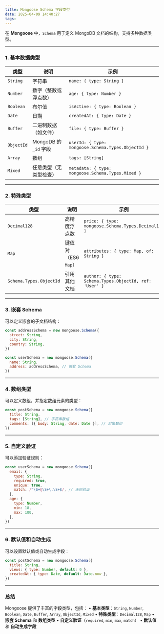 ```yaml
---
title: Mongoose Schema 字段类型
date: 2025-04-09 14:40:27
tags:
---
```


在 **Mongoose** 中，`Schema` 用于定义 MongoDB 文档的结构，支持多种数据类型。

---

### **1. 基本数据类型**

| 类型       | 说明                   | 示例                                               |
| ---------- | ---------------------- | -------------------------------------------------- |
| `String`   | 字符串                 | `name: { type: String }`                           |
| `Number`   | 数字（整数或浮点数）   | `age: { type: Number }`                            |
| `Boolean`  | 布尔值                 | `isActive: { type: Boolean }`                      |
| `Date`     | 日期                   | `createdAt: { type: Date }`                        |
| `Buffer`   | 二进制数据（如文件）   | `file: { type: Buffer }`                           |
| `ObjectId` | MongoDB 的 `_id` 字段  | `userId: { type: mongoose.Schema.Types.ObjectId }` |
| `Array`    | 数组                   | `tags: [String]`                                   |
| `Mixed`    | 任意类型（无类型检查） | `metadata: { type: mongoose.Schema.Types.Mixed }`  |

---

### **2. 特殊类型**

| 类型                    | 说明                | 示例                                                   |
| ----------------------- | ------------------- | ------------------------------------------------------ |
| `Decimal128`            | 高精度浮点数        | `price: { type: mongoose.Schema.Types.Decimal128 }`    |
| `Map`                   | 键值对（ES6 `Map`） | `attributes: { type: Map, of: String }`                |
| `Schema.Types.ObjectId` | 引用其他文档        | `author: { type: Schema.Types.ObjectId, ref: 'User' }` |

---

### **3. 嵌套 Schema**

可以定义嵌套的子文档结构：

```javascript
const addressSchema = new mongoose.Schema({
  street: String,
  city: String,
  country: String,
})

const userSchema = new mongoose.Schema({
  name: String,
  address: addressSchema, // 嵌套 Schema
})
```

---

### **4. 数组类型**

可以定义数组，并指定数组元素的类型：

```javascript
const postSchema = new mongoose.Schema({
  title: String,
  tags: [String], // 字符串数组
  comments: [{ body: String, date: Date }], // 对象数组
})
```

---

### **5. 自定义验证**

可以添加验证规则：

```javascript
const userSchema = new mongoose.Schema({
  email: {
    type: String,
    required: true,
    unique: true,
    match: /^\S+@\S+\.\S+$/, // 正则验证
  },
  age: {
    type: Number,
    min: 18,
    max: 100,
  },
})
```

---

### **6. 默认值和自动生成**

可以设置默认值或自动生成字段：

```javascript
const postSchema = new mongoose.Schema({
  title: String,
  views: { type: Number, default: 0 },
  createdAt: { type: Date, default: Date.now },
})
```

---

### **总结**

Mongoose 提供了丰富的字段类型，包括：
• **基本类型**：`String`, `Number`, `Boolean`, `Date`, `Buffer`, `Array`, `ObjectId`, `Mixed`
• **特殊类型**：`Decimal128`, `Map`
• **嵌套 Schema** 和 **数组类型**
• **自定义验证**（`required`, `min`, `max`, `match`）
• **默认值** 和 **自动生成字段**
